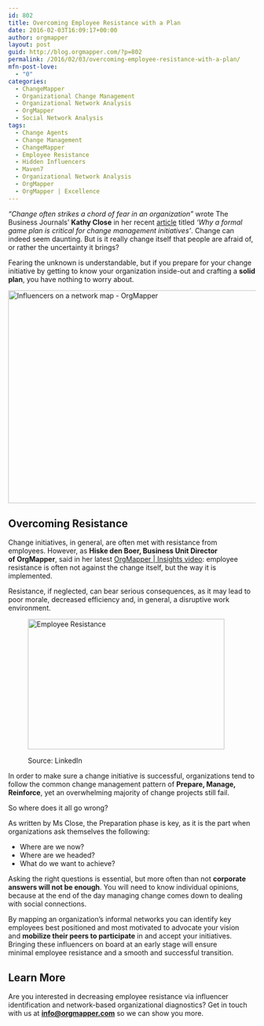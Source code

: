 ```yaml
---
id: 802
title: Overcoming Employee Resistance with a Plan
date: 2016-02-03T16:09:17+00:00
author: orgmapper
layout: post
guid: http://blog.orgmapper.com/?p=802
permalink: /2016/02/03/overcoming-employee-resistance-with-a-plan/
mfn-post-love:
  - "0"
categories:
  - ChangeMapper
  - Organizational Change Management
  - Organizational Network Analysis
  - OrgMapper
  - Social Network Analysis
tags:
  - Change Agents
  - Change Management
  - ChangeMapper
  - Employee Resistance
  - Hidden Influencers
  - Maven7
  - Organizational Network Analysis
  - OrgMapper
  - OrgMapper | Excellence
---
```

_&#8220;Change often strikes a chord of fear in an organization&#8221;_ wrote The Business Journals&#8217; **Kathy Close** in her recent <a href="http://www.bizjournals.com/bizjournals/how-to/growth-strategies/2016/02/formal-game-plan-critical-change-management.html" target="_blank" rel="noopener noreferrer">article</a> titled _&#8216;Why a formal game plan is critical for change management initiatives&#8217;_. Change can indeed seem daunting. But is it really change itself that people are afraid of, or rather the uncertainty it brings?

Fearing the unknown is understandable, but if you prepare for your change initiative by getting to know your organization inside-out and crafting a **solid plan**, you have nothing to worry about.

<img class=" wp-image-855 aligncenter" src="http://localhost:8080/wordpress/wp-content/uploads/2016/02/influencers-on-a-network-map-orgmapper.png" alt="Influencers on a network map - OrgMapper" width="643" height="432" />

## Overcoming Resistance

Change initiatives, in general, are often met with resistance from employees. However, as **Hiske den Boer, Business Unit Director of OrgMapper**, said in her latest <a href="http://orgmapper.com/2016/01/29/short-video-orgmapper-insights-employee-resistance/" target="_blank" rel="noopener noreferrer">OrgMapper | Insights video</a>: employee resistance is often not against the change itself, but the way it is implemented.
  
Resistance, if neglected, can bear serious consequences, as it may lead to poor morale, decreased efficiency and, in general, a disruptive work environment.<figure id="attachment_822" style="width: 400px" class="wp-caption alignright">

<img class=" size-full wp-image-822 alignright" src="http://localhost:8080/wordpress/wp-content/uploads/2016/02/employee-resistance.jpg" alt="Employee Resistance" width="400" height="265" /><figcaption class="wp-caption-text">Source: LinkedIn</figcaption></figure> 

In order to make sure a change initiative is successful, organizations tend to follow the common change management pattern of **Prepare, Manage, Reinforce**, yet an overwhelming majority of change projects still fail.

So where does it all go wrong?

As written by Ms Close, the Preparation phase is key, as it is the part when organizations ask themselves the following:

  * Where are we now?
  * Where are we headed?
  * What do we want to achieve?

Asking the right questions is essential, but more often than not **corporate answers will not be enough**. You will need to know individual opinions, because at the end of the day managing change comes down to dealing with social connections.

By mapping an organization&#8217;s informal networks you can identify key employees best positioned and most motivated to advocate your vision and **mobilize their peers to participate** in and accept your initiatives. Bringing these influencers on board at an early stage will ensure minimal employee resistance and a smooth and successful transition.

## Learn More

Are you interested in decreasing employee resistance via influencer identification and network-based organizational diagnostics? Get in touch with us at **info@orgmapper.com** so we can show you more.
